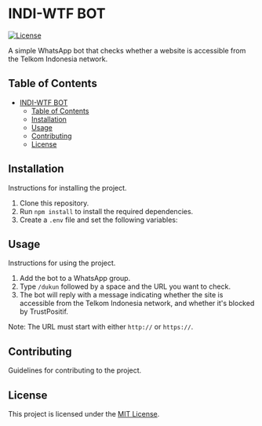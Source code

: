 # INDI-WTF BOT

[![License](https://img.shields.io/badge/license-MIT-blue.svg)](LICENSE)

A simple WhatsApp bot that checks whether a website is accessible from the Telkom Indonesia network.

## Table of Contents

- [INDI-WTF BOT](#indi-wtf-bot)
  - [Table of Contents](#table-of-contents)
  - [Installation](#installation)
  - [Usage](#usage)
  - [Contributing](#contributing)
  - [License](#license)

## Installation

Instructions for installing the project.

1. Clone this repository.
2. Run `npm install` to install the required dependencies.
3. Create a `.env` file and set the following variables:

## Usage

Instructions for using the project.

1. Add the bot to a WhatsApp group.
2. Type `/dukun` followed by a space and the URL you want to check.
3. The bot will reply with a message indicating whether the site is accessible from the Telkom Indonesia network, and whether it's blocked by TrustPositif.

Note: The URL must start with either `http://` or `https://`.

## Contributing

Guidelines for contributing to the project.

## License

This project is licensed under the [MIT License](LICENSE).
